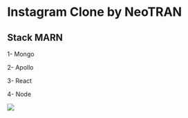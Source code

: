 # Instagram Clone by NeoTRAN

## Stack MARN

1- Mongo

2- Apollo

3- React

4- Node

![](https://upload.wikimedia.org/wikipedia/commons/thumb/a/a7/React-icon.svg/1200px-React-icon.svg.png)
